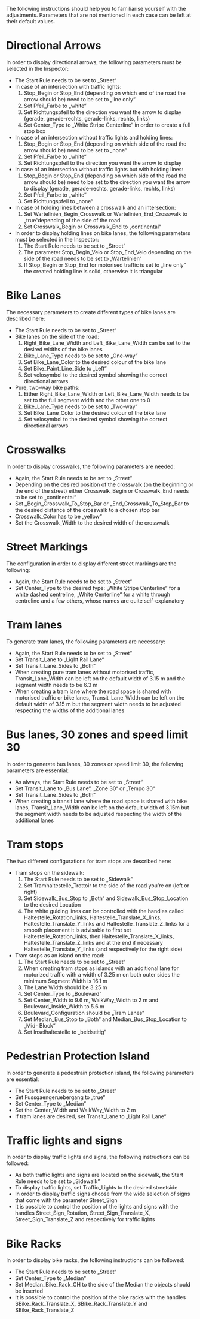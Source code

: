 The following instructions should help you to familiarise yourself with the adjustments. Parameters that are not mentioned in each case can be left at their default values.  
# Directional Arrows
In order to display directional arrows, the following parameters must be selected in the
Inspector:
- The Start Rule needs to be set to „Street“
- In case of an intersection with traffic lights:
   1. Stop_Begin or Stop_End (depending on which end of the road the arrow
  should be) need to be set to „line only“
  2. Set Pfeil_Farbe to „white“
  3. Set Richtungspfeil to the direction you want the arrow to display (gerade,
  gerade-rechts, gerade-links, rechts, links)
  4. Set Center_Type to „White Stripe Centerline“ in order to create a full stop box
- In case of an intersection without traffic lights and holding lines:
  1. Stop_Begin or Stop_End (depending on which side of the road the arrow
  should be) need to be set to „none“
  2. Set Pfeil_Farbe to „white“
  3. Set Richtungspfeil to the direction you want the arrow to display
- In case of an intersection without traffic lights but with holding lines:
  1. Stop_Begin or Stop_End (depending on which side of the road the arrow
  should be) need to be set to the direction you want the arrow to display (gerade,
  gerade-rechts, gerade-links, rechts, links)
  2. Set Pfeil_Farbe to „white“
  3. Set Richtungspfeil to „none“
- In case of holding lines between a crosswalk and an intersection:
  1. Set Wartelinien_Begin_Crosswalk or Wartelinien_End_Crosswalk to „true“depending
  of the side of the road
  2. Set Crosswalk_Begin or Crosswalk_End to „continental“
- In order to display holding lines on bike lanes, the following parameters must be selected
in the Inspector:
   1. The Start Rule needs to be set to „Street“
   2. The parameter Stop_Begin_Velo or Stop_End_Velo depending on the side of the
   road needs to be set to „Wartelinien“
   3. If Stop_Begin or Stop_End for motorised traffic is set to „line only“ the created
   holding line is solid, otherwise it is triangular

# Bike Lanes
The necessary parameters to create different types of bike lanes are described here:
- The Start Rule needs to be set to „Street“
- Bike lanes on the side of the road:
  1. Right_Bike_Lane_Width and Left_Bike_Lane_Width can be set to the
   desired widths of the bike lanes
   2. Bike_Lane_Type needs to be set to „One-way“
   3. Set Bike_Lane_Color to the desired colour of the bike lane
   4. Set Bike_Paint_Line_Side to „Left“
   5. Set velosymbol to the desired symbol showing the correct directional arrows
- Pure, two-way bike paths:
   1. Either Right_Bike_Lane_Width or Left_Bike_Lane_Width needs to be set
   to the full segment width and the other one to 0
   2. Bike_Lane_Type needs to be set to „Two-way“
   3. Set Bike_Lane_Color to the desired colour of the bike lane
   4. Set velosymbol to the desired symbol showing the correct directional arrows

# Crosswalks
In order to display crosswalks, the following parameters are needed:
- Again, the Start Rule needs to be set to „Street“
- Depending on the desired position of the crosswalk (on the beginning or the end of the
street) either Crosswalk_Begin or Crosswalk_End needs to be set to „continental“
- Set _Begin_Crosswalk_To_Stop_Bar or _End_Crosswalk_To_Stop_Bar to the
desired distance of the crosswalk to a chosen stop bar
- Crosswalk_Color has to be „yellow“
- Set the Crosswalk_Width to the desired width of the crosswalk

# Street Markings
The configuration in order to display different street markings are the following:
- Again, the Start Rule needs to be set to „Street“
- Set Center_Type to the desired type: „White Stripe Centerline“ for a white dashed
centreline, „White Centerline“ for a white through centreline and a few others, whose
names are quite self-explanatory

# Tram lanes
To generate tram lanes, the following parameters are necessary:
- Again, the Start Rule needs to be set to „Street“
- Set Transit_Lane to „Light Rail Lane“
- Set Transit_Lane_Sides to „Both“
- When creating pure tram lanes without motorised traffic, Transit_Lane_Width can
be left on the default width of 3.15 m and the segment width needs to be 6.3 m
- When creating a tram lane where the road space is shared with motorised traffic or
bike lanes, Transit_Lane_Width can be left on the default width of 3.15 m but the
segment width needs to be adjusted respecting the widths of the additional lanes

# Bus lanes, 30 zones and speed limit 30
In order to generate bus lanes, 30 zones or speed limit 30, the following parameters are
essential:
- As always, the Start Rule needs to be set to „Street“
- Set Transit_Lane to „Bus Lane“, „Zone 30“ or „Tempo 30“
- Set Transit_Lane_Sides to „Both“
- When creating a transit lane where the road space is shared with bike lanes,
Transit_Lane_Width can be left on the default width of 3.15m but the segment
width needs to be adjusted respecting the width of the additional lanes

# Tram stops
The two different configurations for tram stops are described here:
- Tram stops on the sidewalk:
   1. The Start Rule needs to be set to „Sidewalk“
   2. Set Tramhaltestelle_Trottoir to the side of the road you’re on (left or right)
   3. Set Sidewalk_Bus_Stop to „Both“ and Sidewalk_Bus_Stop_Location to the
desired Location
   4. The white guiding lines can be controlled with the handles called Haltestelle_Rotation_links,
Haltestelle_Translate_X_links, Haltestelle_Translate_Y_links and Haltestelle_Translate_Z_links
for a smooth placement it is advisable to first set Haltestelle_Rotation_links,
then Haltestelle_Translate_X_links, Haltestelle_Translate_Z_links and at
the end if necessary Haltestelle_Translate_Y_links (and respectively for the
right side)
- Tram stops as an island on the road:
   1. The Start Rule needs to be set to „Street“
   2. When creating tram stops as islands with an additional lane for motorized
traffic with a width of 3.25 m on both outer sides the minimum Segment Width
is 16.1 m
   3. The Lane Width should be 3.25 m
   4. Set Center_Type to „Boulevard“
   5. Set Center_Width to 9.6 m, WalkWay_Width to 2 m and Boulevard_Inside_Width
to 5.6 m
   6. Boulevard_Configuration should be „Tram Lanes“
   7. Set Median_Bus_Stop to „Both“ and Median_Bus_Stop_Location to „Mid-
Block“
   8. Set Inselhaltestelle to „beidseitig"

# Pedestrian Protection Island
In order to generate a pedestrain protection island, the following parameters are essential:
- The Start Rule needs to be set to „Street“
- Set Fussgaengeruebergang to „true“
- Set Center_Type to „Median“
- Set the Center_Width and WalkWay_Width to 2 m
- If tram lanes are desired, set Transit_Lane to „Light Rail Lane“

# Traffic lights and signs
In order to display traffic lights and signs, the following instructions can be followed:
- As both traffic lights and signs are located on the sidewalk, the Start Rule needs to
be set to „Sidewalk“
- To display traffic lights, set Traffic_Lights to the desired streetside
- In order to display traffic signs choose from the wide selection of signs that come
with the parameter Street_Sign
- It is possible to control the position of the lights and signs with the handles
Street_Sign_Rotation, Street_Sign_Translate_X, Street_Sign_Translate_Z and
respectively for traffic lights

# Bike Racks
In order to display bike racks, the following instructions can be followed:
- The Start Rule needs to be set to „Street“
- Set Center_Type to „Median“
- Set Median_Bike_Rack_CH to the side of the Median the objects should be inserted
- It is possible to control the position of the bike racks with the handles SBike_Rack_Translate_X,
SBike_Rack_Translate_Y and SBike_Rack_Translate_Z
